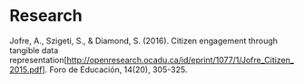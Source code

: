 # Research

Jofre, A., Szigeti, S., & Diamond, S. (2016). Citizen engagement through tangible data representation[http://openresearch.ocadu.ca/id/eprint/1077/1/Jofre_Citizen_2015.pdf]. Foro de Educación, 14(20), 305-325.
